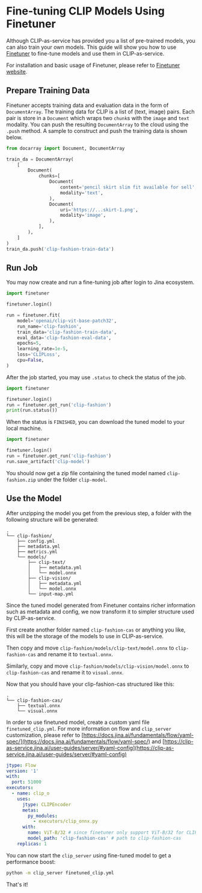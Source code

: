 # Fine-tuning CLIP Models Using Finetuner

Although CLIP-as-service has provided you a list of pre-trained models, you can also train your own models. 
This guide will show you how to use [Finetuner](https://finetuner.jina.ai) to fine-tune models and use them in CLIP-as-service.

For installation and basic usage of Finetuner, please refer to [Finetuner website](https://finetuner.jina.ai).

## Prepare Training Data

Finetuner accepts training data and evaluation data in the form of `DocumentArray`.
The training data for CLIP is a list of (text, image) pairs.
Each pair is store in a `Document` which wraps two `chunk`s with the `image` and `text` modality.
You can push the resulting `DocumentArray` to the cloud using the `.push` method.
A sample to construct and push the training data is shown below.

```python
from docarray import Document, DocumentArray

train_da = DocumentArray(
    [
        Document(
            chunks=[
                Document(
                    content='pencil skirt slim fit available for sell',
                    modality='text',
                ),
                Document(
                    uri='https://...skirt-1.png',
                    modality='image',
                ),
            ],
        ),
    ]
)
train_da.push('clip-fashion-train-data')
```

## Run Job

You may now create and run a fine-tuning job after login to Jina ecosystem.

```python
import finetuner

finetuner.login()

run = finetuner.fit(
    model='openai/clip-vit-base-patch32',
    run_name='clip-fashion',
    train_data='clip-fashion-train-data',
    eval_data='clip-fashion-eval-data',
    epochs=5,
    learning_rate=1e-5,
    loss='CLIPLoss',
    cpu=False,
)
```

After the job started, you may use `.status` to check the status of the job.

```python
import finetuner

finetuner.login()
run = finetuner.get_run('clip-fashion')
print(run.status())
```

When the status is `FINISHED`, you can download the tuned model to your local machine.

```python
import finetuner

finetuner.login()
run = finetuner.get_run('clip-fashion')
run.save_artifact('clip-model')
```

You should now get a zip file containing the tuned model named `clip-fashion.zip` under the folder `clip-model`.

## Use the Model

After unzipping the model you get from the previous step, a folder with the following structure will be generated:

```text
.
└── clip-fashion/
    ├── config.yml
    ├── metadata.yml
    ├── metrics.yml
    └── models/
        ├── clip-text/
        │   ├── metadata.yml
        │   └── model.onnx
        ├── clip-vision/
        │   ├── metadata.yml
        │   └── model.onnx
        └── input-map.yml
```

Since the tuned model generated from Finetuner contains richer information such as metadata and config, we now transform it to simpler structure used by CLIP-as-service.

First create another folder named `clip-fashion-cas` or anything you like, this will be the storage of the models to use in CLIP-as-service.

Then copy and move `clip-fashion/models/clip-text/model.onnx` to `clip-fashion-cas` and rename it to `textual.onnx`.

Similarly, copy and move `clip-fashion/models/clip-vision/model.onnx` to `clip-fashion-cas` and rename it to `visual.onnx`.

Now that you should have your clip-fashion-cas structured like this:

```text
.
└── clip-fashion-cas/
    ├── textual.onnx
    └── visual.onnx
```

In order to use finetuned model, create a custom yaml file `finetuned_clip.yml`. For more information on flow and `clip_server` customization, please refer to [https://docs.jina.ai/fundamentals/flow/yaml-spec/](https://docs.jina.ai/fundamentals/flow/yaml-spec/) and [https://clip-as-service.jina.ai/user-guides/server/#yaml-config](https://clip-as-service.jina.ai/user-guides/server/#yaml-config)

```yaml
jtype: Flow
version: '1'
with:
  port: 51000
executors:
  - name: clip_o
    uses:
      jtype: CLIPEncoder
      metas:
        py_modules:
          - executors/clip_onnx.py
      with:
        name: ViT-B/32 # since finetuner only support ViT-B/32 for CLIP
        model_path: 'clip-fashion-cas' # path to clip-fashion-cas
    replicas: 1
```

You can now start the `clip_server` using fine-tuned model to get a performance boost:

```bash
python -m clip_server finetuned_clip.yml
```

That's it! 